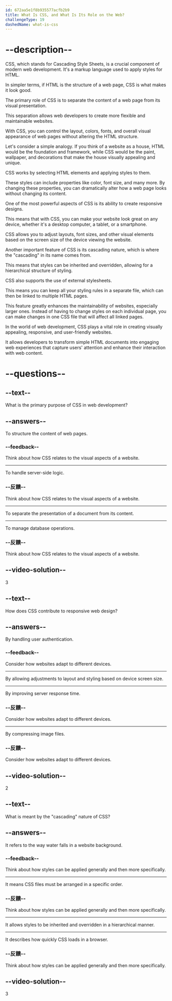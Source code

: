 ```yaml
---
id: 672aa5e1f8b935577acfb2b9
title: What Is CSS, and What Is Its Role on the Web?
challengeType: 19
dashedName: what-is-css
---
```


# --description--

CSS, which stands for Cascading Style Sheets, is a crucial component of modern web development. It's a markup language used to apply styles for HTML.

In simpler terms, if HTML is the structure of a web page, CSS is what makes it look good.

The primary role of CSS is to separate the content of a web page from its visual presentation.

This separation allows web developers to create more flexible and maintainable websites.

With CSS, you can control the layout, colors, fonts, and overall visual appearance of web pages without altering the HTML structure.

Let's consider a simple analogy. If you think of a website as a house, HTML would be the foundation and framework, while CSS would be the paint, wallpaper, and decorations that make the house visually appealing and unique.

CSS works by selecting HTML elements and applying styles to them.

These styles can include properties like color, font size, and many more. By changing these properties, you can dramatically alter how a web page looks without changing its content.

One of the most powerful aspects of CSS is its ability to create responsive designs.

This means that with CSS, you can make your website look great on any device, whether it's a desktop computer, a tablet, or a smartphone.

CSS allows you to adjust layouts, font sizes, and other visual elements based on the screen size of the device viewing the website.

Another important feature of CSS is its cascading nature, which is where the "cascading" in its name comes from.

This means that styles can be inherited and overridden, allowing for a hierarchical structure of styling.

CSS also supports the use of external stylesheets.

This means you can keep all your styling rules in a separate file, which can then be linked to multiple HTML pages.

This feature greatly enhances the maintainability of websites, especially larger ones. Instead of having to change styles on each individual page, you can make changes in one CSS file that will affect all linked pages.

In the world of web development, CSS plays a vital role in creating visually appealing, responsive, and user-friendly websites.

It allows developers to transform simple HTML documents into engaging web experiences that capture users' attention and enhance their interaction with web content.

# --questions--

## --text--

What is the primary purpose of CSS in web development?

## --answers--

To structure the content of web pages.

### --feedback--

Think about how CSS relates to the visual aspects of a website.

---

To handle server-side logic.

### --反饋--

Think about how CSS relates to the visual aspects of a website.

---

To separate the presentation of a document from its content.

---

To manage database operations.

### --反饋--

Think about how CSS relates to the visual aspects of a website.

## --video-solution--

3

## --text--

How does CSS contribute to responsive web design?

## --answers--

By handling user authentication.

### --feedback--

Consider how websites adapt to different devices.

---

By allowing adjustments to layout and styling based on device screen size.

---

By improving server response time.

### --反饋--

Consider how websites adapt to different devices.

---

By compressing image files.

### --反饋--

Consider how websites adapt to different devices.

## --video-solution--

2

## --text--

What is meant by the "cascading" nature of CSS?

## --answers--

It refers to the way water falls in a website background.

### --feedback--

Think about how styles can be applied generally and then more specifically.

---

It means CSS files must be arranged in a specific order.

### --反饋--

Think about how styles can be applied generally and then more specifically.

---

It allows styles to be inherited and overridden in a hierarchical manner.

---

It describes how quickly CSS loads in a browser.

### --反饋--

Think about how styles can be applied generally and then more specifically.

## --video-solution--

3
